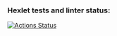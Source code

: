 ### Hexlet tests and linter status:
[![Actions Status](https://github.com/mileoa/python-django-development-project-52/actions/workflows/hexlet-check.yml/badge.svg)](https://github.com/mileoa/python-django-development-project-52/actions)
